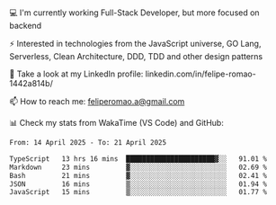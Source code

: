 💻 I'm currently working Full-Stack Developer, but more focused on backend

⚡ Interested in technologies from the JavaScript universe, GO Lang, Serverless, Clean Architecture, DDD, TDD and other design patterns

👥 Take a look at my LinkedIn profile: linkedin.com/in/felipe-romao-1442a814b/

📫 How to reach me: feliperomao.a@gmail.com

📊 Check my stats from WakaTime (VS Code) and GitHub:

<!--START_SECTION:waka-->

```txt
From: 14 April 2025 - To: 21 April 2025

TypeScript   13 hrs 16 mins  ██████████████████████▓░░   91.01 %
Markdown     23 mins         ▓░░░░░░░░░░░░░░░░░░░░░░░░   02.69 %
Bash         21 mins         ▓░░░░░░░░░░░░░░░░░░░░░░░░   02.41 %
JSON         16 mins         ▒░░░░░░░░░░░░░░░░░░░░░░░░   01.94 %
JavaScript   15 mins         ▒░░░░░░░░░░░░░░░░░░░░░░░░   01.77 %
```

<!--END_SECTION:waka-->
